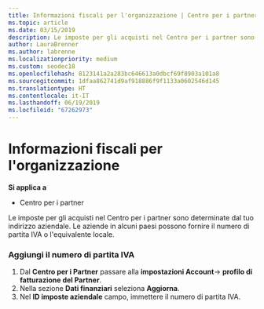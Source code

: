 ```yaml
---
title: Informazioni fiscali per l'organizzazione | Centro per i partner
ms.topic: article
ms.date: 03/15/2019
description: Le imposte per gli acquisti nel Centro per i partner sono determinate dal tuo indirizzo aziendale. Le aziende in alcuni paesi possono fornire il numero di partita IVA o l'equivalente locale.
author: LauraBrenner
ms.author: labrenne
ms.localizationpriority: medium
ms.custom: seodec18
ms.openlocfilehash: 8123141a2a283bc646613a0dbcf69f8903a101a8
ms.sourcegitcommit: 1dfaa862741d9af918886f9f1133a0602546d145
ms.translationtype: HT
ms.contentlocale: it-IT
ms.lasthandoff: 06/19/2019
ms.locfileid: "67262973"
---
```

# <a name="organization-tax-information"></a>Informazioni fiscali per l'organizzazione

**Si applica a**

-  Centro per i partner

Le imposte per gli acquisti nel Centro per i partner sono determinate dal tuo indirizzo aziendale. Le aziende in alcuni paesi possono fornire il numero di partita IVA o l'equivalente locale.

### <a name="add-your-vat-id"></a>Aggiungi il numero di partita IVA

1.  Dal **Centro per i Partner** passare alla **impostazioni Account**-> **profilo di fatturazione del Partner**.
2.  Nella sezione **Dati finanziari** seleziona **Aggiorna**.
3.  Nel **ID imposte aziendale** campo, immettere il numero di partita IVA.



 



